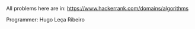 All problems here are in: https://www.hackerrank.com/domains/algorithms

Programmer: Hugo Leça Ribeiro